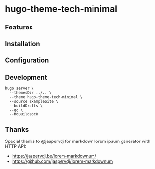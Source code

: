 # hugo-theme-tech-minimal

## Features

## Installation

## Configuration

## Development

```shell
hugo server \
  --themesDir ../.. \
  --theme hugo-theme-tech-minimal \
  --source exampleSite \
  --buildDrafts \
  --gc \
  --noBuildLock
```

## Thanks

Special thanks to @jaspervdj for markdown lorem ipsum generator with HTTP API:

- https://jaspervdj.be/lorem-markdownum/
- https://github.com/jaspervdj/lorem-markdownum
